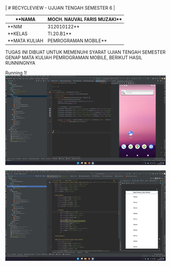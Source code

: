 | # RECYCLEVIEW - UJUAN TENGAH SEMESTER 6 |

| **NAMA            | MOCH. NAUVAL FARIS MUZAKI** |
| ------------------| ---------------------------- |
| **NIM             | 312010122** |
| **KELAS           | TI.20.B1** |
| **MATA KULIAH     | PEMROGRAMAN MOBILE** |

TUGAS INI DIBUAT UNTUK MEMENUHI SYARAT UJIAN TENGAH SEMESTER GENAP MATA KULIAH PEMROGRAMAN MOBILE, BERIKUT HASIL RUNNINGNYA

Running 1!
![running](running.jpg)<br>

![running2](running2.jpg)<br>
